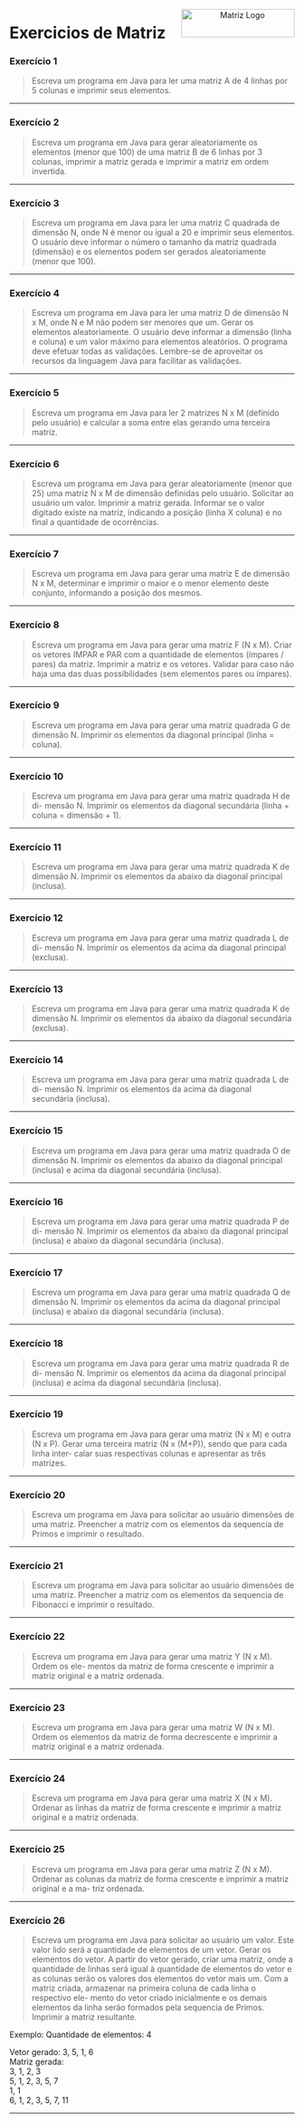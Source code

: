 <p align="center">

  <img src="https://www.svgrepo.com/show/453791/matrix.svg" alt="Matriz Logo" width="200px" height="50px" align="right">
  <h1 align="left"> Exercicios de Matriz </h1>

</p>

### Exercício 1

> Escreva um programa em Java para ler uma matriz A de 4 linhas por 5 colunas e imprimir seus elementos.

---

### Exercício 2

> Escreva um programa em Java para gerar aleatoriamente os elementos (menor que 100) de uma matriz B de 6 linhas por 3 colunas, imprimir a matriz gerada e imprimir a matriz em ordem invertida.

---

### Exercício 3

> Escreva um programa em Java para ler uma matriz C quadrada de dimensão N, onde N é menor ou igual a 20 e imprimir seus elementos. O usuário deve informar o número o tamanho da matriz quadrada (dimensão) e os elementos podem ser gerados aleatoriamente (menor que 100).

---

### Exercício 4

> Escreva um programa em Java para ler uma matriz D de dimensão N x M, onde N e M não podem ser menores que um. Gerar os elementos aleatoriamente. O usuário deve informar a dimensão (linha e coluna) e um valor máximo para elementos aleatórios. O programa deve efetuar todas as validações. Lembre-se de aproveitar os recursos da linguagem Java para facilitar as validações.

---

### Exercício 5

> Escreva um programa em Java para ler 2 matrizes N x M (definido pelo usuário) e calcular a soma entre elas gerando uma terceira matriz.

---

### Exercício 6

> Escreva um programa em Java para gerar aleatoriamente (menor que 25) uma matriz N x M de dimensão definidas pelo usuário. Solicitar ao usuário um valor. Imprimir a matriz gerada. Informar se o valor digitado existe na matriz, indicando a posição (linha X coluna) e no final a quantidade de ocorrências.

---

### Exercício 7

> Escreva um programa em Java para gerar uma matriz E de dimensão N x M, determinar e imprimir o maior e o menor elemento deste conjunto, informando a posição dos mesmos.

---

### Exercício 8

> Escreva um programa em Java para gerar uma matriz F (N x M). Criar os vetores IMPAR e PAR com a quantidade de elementos (ímpares / pares) da
matriz. Imprimir a matriz e os vetores. Validar para caso não haja uma das duas possibilidades (sem elementos pares ou ímpares).

---

### Exercício 9

> Escreva um programa em Java para gerar uma matriz quadrada G de dimensão N. Imprimir os elementos da diagonal principal (linha = coluna).

---

### Exercício 10

> Escreva um programa em Java para gerar uma matriz quadrada H de di- mensão N. Imprimir os elementos da diagonal secundária (linha + coluna = dimensão + 1).

----

### Exercício 11

> Escreva um programa em Java para gerar uma matriz quadrada K de dimensão N. Imprimir os elementos da abaixo da diagonal principal (inclusa).

----

### Exercício 12

> Escreva um programa em Java para gerar uma matriz quadrada L de di- mensão N. Imprimir os elementos da acima da diagonal principal (exclusa).

----

### Exercício 13

> Escreva um programa em Java para gerar uma matriz quadrada K de dimensão N. Imprimir os elementos da abaixo da diagonal secundária (exclusa).

----

### Exercício 14

> Escreva um programa em Java para gerar uma matriz quadrada L de di- mensão N. Imprimir os elementos da acima da diagonal secundária (inclusa).

----

### Exercício 15

> Escreva um programa em Java para gerar uma matriz quadrada O de dimensão N. Imprimir os elementos da abaixo da diagonal principal (inclusa) e acima da diagonal secundária (inclusa).

----

### Exercício 16

> Escreva um programa em Java para gerar uma matriz quadrada P de di- mensão N. Imprimir os elementos da abaixo da diagonal principal (inclusa) e abaixo da diagonal secundária (inclusa).

---

### Exercício 17

> Escreva um programa em Java para gerar uma matriz quadrada Q de dimensão N. Imprimir os elementos da acima da diagonal principal (inclusa) e abaixo da diagonal secundária (inclusa).

---

### Exercício 18

> Escreva um programa em Java para gerar uma matriz quadrada R de di- mensão N. Imprimir os elementos da acima da diagonal principal (inclusa) e acima da diagonal secundária (inclusa).

---

### Exercício 19

> Escreva um programa em Java para gerar uma matriz (N x M) e outra (N x P). Gerar uma terceira matriz (N x (M+P)), sendo que para cada linha inter- calar suas respectivas colunas e apresentar as três matrizes.

---

### Exercício 20

> Escreva um programa em Java para solicitar ao usuário dimensões de uma matriz. Preencher a matriz com os elementos da sequencia de Primos e imprimir o resultado.

---

### Exercício 21

> Escreva um programa em Java para solicitar ao usuário  dimensões de uma matriz. Preencher a matriz com os elementos da sequencia de Fibonacci e imprimir o resultado.

---

### Exercício 22

> Escreva um programa em Java para gerar uma matriz Y (N x M). Ordem os ele- mentos da matriz de forma crescente e imprimir a matriz original e a matriz ordenada.

---

### Exercício 23

> Escreva um programa em Java para gerar uma matriz W (N x M). Ordem os elementos da matriz de forma decrescente e imprimir a matriz original e a matriz ordenada.

---

### Exercício 24

> Escreva um programa em Java para gerar uma matriz X (N x M). Ordenar as linhas da matriz de forma crescente e imprimir a matriz original e a matriz ordenada.

---

### Exercício 25

> Escreva um programa em Java para gerar uma matriz Z (N x M). Ordenar as colunas da matriz de forma crescente e imprimir a matriz original e a ma- triz ordenada.

---

### Exercício 26

> Escreva um programa em Java para solicitar ao usuário um valor. Este  valor lido será a quantidade de elementos de um vetor. Gerar os elementos do vetor. A partir do vetor gerado, criar uma matriz, onde a quantidade de linhas será igual à quantidade de elementos do vetor e as colunas serão os valores dos elementos do vetor mais um. Com a matriz criada, armazenar na primeira coluna de cada linha o respectivo ele- mento do vetor criado inicialmente e os demais elementos da linha serão formados pela sequencia de Primos. Imprimir a matriz resultante.

Exemplo:
Quantidade de elementos: 4

Vetor gerado:	3, 5, 1, 6 <br>
Matriz gerada:	<br>3, 1, 2, 3<br>
	5, 1, 2, 3, 5, 7<br>
	1, 1<br>
	6, 1, 2, 3, 5, 7, 11<br>

---
